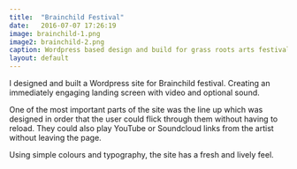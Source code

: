 ```yaml
---
title:  "Brainchild Festival"
date:   2016-07-07 17:26:19
image: brainchild-1.png
image2: brainchild-2.png
caption: Wordpress based design and build for grass roots arts festival, Brainchild.
layout: default
---
```

I designed and built a Wordpress site for Brainchild festival. Creating an immediately engaging landing screen with video and optional sound. 

One of the most important parts of the site was the line up which was designed in order that the user could flick through them without having to reload. They could also play YouTube or Soundcloud links from the artist without leaving the page.

Using simple colours and typography, the site has a fresh and lively feel.